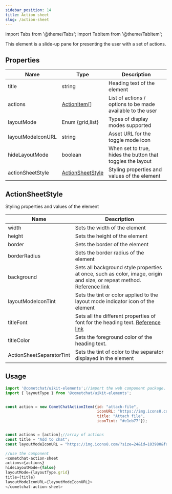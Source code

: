 ```yaml
---
sidebar_position: 14
title: Action sheet
slug: /action-sheet
---
```


import Tabs from '@theme/Tabs';
import TabItem from '@theme/TabItem';

This element is a slide-up pane for presenting the user with a set of actions.

## Properties

| Name | Type | Description | 
| ---- | ---- | ---- | 
| title | string | Heading text of the element | 
| actions | [ActionItem](/web-shared/actionitem)[] | List of actions / options to be made available to the user | 
| layoutMode | Enum \{grid,list} | Types of display modes supported | 
| layoutModeIconURL | string | Asset URL for the toggle mode icon | 
| hideLayoutMode | boolean | When set to true, hides the button that toggles the layout | 
| actionSheetStyle | [ActionSheetStyle](./action-sheet#actionsheetstyle) | Styling properties and values of the element | 


## ActionSheetStyle

Styling properties and values of the element

| Name | Description | 
| ---- | ---- | 
| width | Sets the width of the element | 
| height | Sets the height of the element | 
| border | Sets the border of the element | 
| borderRadius | Sets the border radius of the element | 
| background | Sets all background style properties at once, such as color, image, origin and size, or repeat method. [Reference link](https://developer.mozilla.org/en-US/docs/Web/CSS/background) | 
| layoutModeIconTint | Sets the tint or color applied to the layout mode indicator icon of the element | 
| titleFont | Sets all the different properties of font for the heading text. [Reference link](https://developer.mozilla.org/en-US/docs/Web/CSS/font) | 
| titleColor | Sets the foreground color of the heading text. | 
| ActionSheetSeparatorTint | Sets the tint of color to the separator displayed in the element | 


## Usage

<Tabs>
<TabItem value="js" label="Javascript">

```javascript
import '@cometchat/uikit-elements';//import the web component package.
import { layoutType } from '@cometchat/uikit-elements';


const action = new CometChatActionItem({id: "attach-file", 
                                        iconURL: "https://img.icons8.com/?size=24&id=37897&format=svg", 
                                        title: "Attach file", 
                                        iconTint: "#e1eb77"});


const actions = [action];//array of actions
const title = "Add to chat";
const layoutModeIconURL = "https://img.icons8.com/?size=24&id=103980&format=svg";

//use the component
<cometchat-action-sheet 
actions={actions}
hideLayoutMode={false} 
layoutMode={layoutType.grid}
title={title}
layoutModeIconURL={layoutModeIconURL}>
</cometchat-action-sheet>
```

</TabItem>
</Tabs>